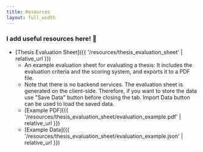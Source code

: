 ```yaml
---
title: Resources
layout: full_width
---
```


### I add useful resources here! 🤗

- [Thesis Evaluation Sheet]({{ '/resources/thesis_evaluation_sheet' | relative_url }})
  - An example evaluation sheet for evaluating a thesis: It includes the evaluation criteria and the scoring system, and exports it to a PDF file.
  - Note that there is no backend services. The evaluation sheet is generated on the client-side. Therefore, if you want to store the data use "Save Data" button before closing the tab. Import Data button can be used to load the saved data.
  - [Example PDF]({{ '/resources/thesis_evaluation_sheet/evaluation_example.pdf' | relative_url }})
  - [Example Data]({{ '/resources/thesis_evaluation_sheet/evaluation_example.json' | relative_url }})